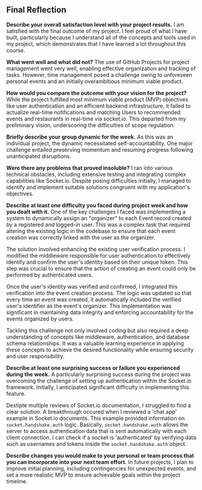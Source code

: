 ## Final Reflection

**Describe your overall satisfaction level with your project results.** 
I am satisfied with the final outcome of my project. I feel proud of what I have built, particularly because I understand all of the concepts and tools used in my project, which demonstrates that I have learned a lot throughout this course.

**What went well and what did not?**
The use of GitHub Projects for project management went very well, enabling effective organization and tracking of tasks. However, time management posed a challenge owing to unforeseen personal events and an initially overambitious minimum viable product.

**How would you compare the outcome with your vision for the project?**
While the project fulfilled most minimum viable product (MVP) objectives like user authentication and an efficient backend infrastructure, it failed to actualize real-time notifications and matching Users to recommended events and restaurants in real-time via socket.io. This departed from my preliminary vision, underscoring the difficulties of scope regulation.

**Briefly describe your group dynamic for the week.**
As this was an individual project, the dynamic necessitated self-accountability. One major challenge entailed preserving momentum and resuming progress following unanticipated disruptions.

**Were there any problems that proved insoluble?**
I ran into various technical obstacles, including extensive testing and integrating complex capabilities like Socket.io. Despite posing difficulties initially, I managed to identify and implement suitable solutions congruent with my application's objectives.


**Describe at least one difficulty you faced during project week and how you dealt with it.**
One of the key challenges I faced was implementing a system to dynamically assign an "organizer" to each Event record created by a registered and logged-in user. This was a complex task that required altering the existing logic in the codebase to ensure that each event creation was correctly linked with the user as the organizer.

The solution involved enhancing the existing user verification process. I modified the middleware responsible for user authentication to effectively identify and confirm the user's identity based on their unique token. This step was crucial to ensure that the action of creating an event could only be performed by authenticated users.

Once the user's identity was verified and confirmed, I integrated this verification into the event creation process. The logic was updated so that every time an event was created, it automatically included the verified user's identifier as the event's organizer. This implementation was significant in maintaining data integrity and enforcing accountability for the events organized by users.

Tackling this challenge not only involved coding but also required a deep understanding of concepts like middleware, authentication, and database schema relationships. It was a valuable learning experience in applying these concepts to achieve the desired functionality while ensuring security and user responsibility.


**Describe at least one surprising success or failure you experienced during the week.**
A particularly surprising success during the project was overcoming the challenge of setting up authentication within the Socket.io framework. Initially, I anticipated significant difficulty in implementing this feature. 

Destipte multiple reviews of Socket.io documentation, I struggled to find a clear solution. A breakthrough occured when I reviewed a 'chat app' example in Socket.io documents. This example provided information on `socket.handshake.auth` logic. Basically, `socket.handshake.auth` allows the server to access authentication data that is sent automatically with each client connection. I can check if a socket is 'authenticated' by verifying data such as usernames and tokens inside the `socket.handshake.auth` object. 

**Describe changes you would make to your personal or team process that you can incorporate into your next team effort.**
In future projects, I plan to improve initial planning, including contingencies for unexpected events, and set a more realistic MVP to ensure achievable goals within the project timeline.

